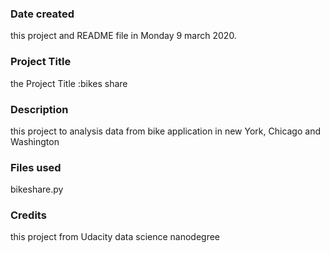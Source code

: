 ### Date created
this project and README file in Monday 9 march 2020.

### Project Title
the Project Title :bikes share

### Description
this project to analysis data from bike application in new York, Chicago and Washington  

### Files used
bikeshare.py

### Credits
this project from Udacity data science nanodegree
